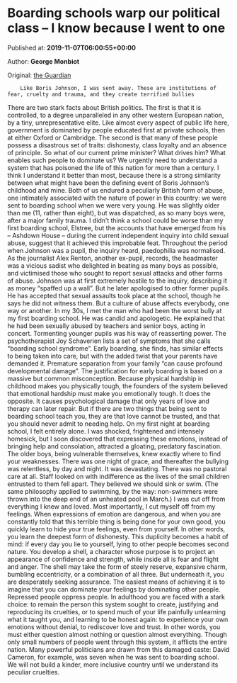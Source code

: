 
# Boarding schools warp our political class – I know because I went to one

Published at: **2019-11-07T06:00:55+00:00**

Author: **George Monbiot**

Original: [the Guardian](https://www.theguardian.com/commentisfree/2019/nov/07/boarding-schools-boris-johnson-bullies)


        Like Boris Johnson, I was sent away. These are institutions of fear, cruelty and trauma, and they create terrified bullies
      
There are two stark facts about British politics. The first is that it is controlled, to a degree unparalleled in any other western European nation, by a tiny, unrepresentative elite. Like almost every aspect of public life here, government is dominated by people educated first at private schools, then at either Oxford or Cambridge.
The second is that many of these people possess a disastrous set of traits: dishonesty, class loyalty and an absence of principle. So what of our current prime minister? What drives him? What enables such people to dominate us? We urgently need to understand a system that has poisoned the life of this nation for more than a century.
I think I understand it better than most, because there is a strong similarity between what might have been the defining event of Boris Johnson’s childhood and mine. Both of us endured a peculiarly British form of abuse, one intimately associated with the nature of power in this country: we were sent to boarding school when we were very young.
He was slightly older than me (11, rather than eight), but was dispatched, as so many boys were, after a major family trauma. I didn’t think a school could be worse than my first boarding school, Elstree, but the accounts that have emerged from his – Ashdown House – during the current independent inquiry into child sexual abuse, suggest that it achieved this improbable feat. Throughout the period when Johnson was a pupil, the inquiry heard, paedophilia was normalised. As the journalist Alex Renton, another ex-pupil, records, the headmaster was a vicious sadist who delighted in beating as many boys as possible, and victimised those who sought to report sexual attacks and other forms of abuse.
Johnson was at first extremely hostile to the inquiry, describing it as money “spaffed up a wall”. But he later apologised to other former pupils. He has accepted that sexual assaults took place at the school, though he says he did not witness them. But a culture of abuse affects everybody, one way or another. In my 30s, I met the man who had been the worst bully at my first boarding school. He was candid and apologetic. He explained that he had been sexually abused by teachers and senior boys, acting in concert. Tormenting younger pupils was his way of reasserting power.
The psychotherapist Joy Schaverien lists a set of symptoms that she calls “boarding school syndrome”. Early boarding, she finds, has similar effects to being taken into care, but with the added twist that your parents have demanded it. Premature separation from your family “can cause profound developmental damage”.
The justification for early boarding is based on a massive but common misconception. Because physical hardship in childhood makes you physically tough, the founders of the system believed that emotional hardship must make you emotionally tough. It does the opposite. It causes psychological damage that only years of love and therapy can later repair. But if there are two things that being sent to boarding school teach you, they are that love cannot be trusted, and that you should never admit to needing help.
On my first night at boarding school, I felt entirely alone. I was shocked, frightened and intensely homesick, but I soon discovered that expressing these emotions, instead of bringing help and consolation, attracted a gloating, predatory fascination.
The older boys, being vulnerable themselves, knew exactly where to find your weaknesses. There was one night of grace, and thereafter the bullying was relentless, by day and night. It was devastating. There was no pastoral care at all. Staff looked on with indifference as the lives of the small children entrusted to them fell apart. They believed we should sink or swim. (The same philosophy applied to swimming, by the way: non-swimmers were thrown into the deep end of an unheated pool in March.)
I was cut off from everything I knew and loved. Most importantly, I cut myself off from my feelings. When expressions of emotion are dangerous, and when you are constantly told that this terrible thing is being done for your own good, you quickly learn to hide your true feelings, even from yourself. In other words, you learn the deepest form of dishonesty. This duplicity becomes a habit of mind: if every day you lie to yourself, lying to other people becomes second nature.
You develop a shell, a character whose purpose is to project an appearance of confidence and strength, while inside all is fear and flight and anger. The shell may take the form of steely reserve, expansive charm, bumbling eccentricity, or a combination of all three. But underneath it, you are desperately seeking assurance. The easiest means of achieving it is to imagine that you can dominate your feelings by dominating other people. Repressed people oppress people.
In adulthood you are faced with a stark choice: to remain the person this system sought to create, justifying and reproducing its cruelties, or to spend much of your life painfully unlearning what it taught you, and learning to be honest again: to experience your own emotions without denial, to rediscover love and trust. In other words, you must either question almost nothing or question almost everything.
Though only small numbers of people went through this system, it afflicts the entire nation. Many powerful politicians are drawn from this damaged caste: David Cameron, for example, was seven when he was sent to boarding school. We will not build a kinder, more inclusive country until we understand its peculiar cruelties.
